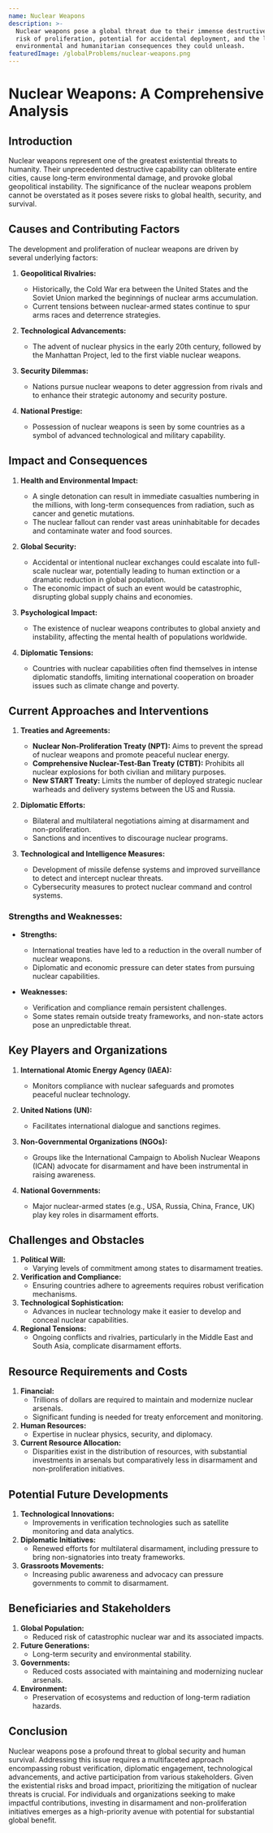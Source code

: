 ```yaml
---
name: Nuclear Weapons
description: >-
  Nuclear weapons pose a global threat due to their immense destructive power,
  risk of proliferation, potential for accidental deployment, and the long-term
  environmental and humanitarian consequences they could unleash.
featuredImage: /globalProblems/nuclear-weapons.png
---
```

# Nuclear Weapons: A Comprehensive Analysis

## Introduction
Nuclear weapons represent one of the greatest existential threats to humanity. Their unprecedented destructive capability can obliterate entire cities, cause long-term environmental damage, and provoke global geopolitical instability. The significance of the nuclear weapons problem cannot be overstated as it poses severe risks to global health, security, and survival.

## Causes and Contributing Factors
The development and proliferation of nuclear weapons are driven by several underlying factors:

1. **Geopolitical Rivalries:**
    - Historically, the Cold War era between the United States and the Soviet Union marked the beginnings of nuclear arms accumulation.
    - Current tensions between nuclear-armed states continue to spur arms races and deterrence strategies.

2. **Technological Advancements:**
    - The advent of nuclear physics in the early 20th century, followed by the Manhattan Project, led to the first viable nuclear weapons.

3. **Security Dilemmas:**
    - Nations pursue nuclear weapons to deter aggression from rivals and to enhance their strategic autonomy and security posture.

4. **National Prestige:**
    - Possession of nuclear weapons is seen by some countries as a symbol of advanced technological and military capability.

## Impact and Consequences
1. **Health and Environmental Impact:**
    - A single detonation can result in immediate casualties numbering in the millions, with long-term consequences from radiation, such as cancer and genetic mutations.
    - The nuclear fallout can render vast areas uninhabitable for decades and contaminate water and food sources.

2. **Global Security:**
    - Accidental or intentional nuclear exchanges could escalate into full-scale nuclear war, potentially leading to human extinction or a dramatic reduction in global population.
    - The economic impact of such an event would be catastrophic, disrupting global supply chains and economies.

3. **Psychological Impact:**
    - The existence of nuclear weapons contributes to global anxiety and instability, affecting the mental health of populations worldwide.

4. **Diplomatic Tensions:**
    - Countries with nuclear capabilities often find themselves in intense diplomatic standoffs, limiting international cooperation on broader issues such as climate change and poverty.

## Current Approaches and Interventions
1. **Treaties and Agreements:**
    - **Nuclear Non-Proliferation Treaty (NPT):** Aims to prevent the spread of nuclear weapons and promote peaceful nuclear energy.
    - **Comprehensive Nuclear-Test-Ban Treaty (CTBT):** Prohibits all nuclear explosions for both civilian and military purposes.
    - **New START Treaty:** Limits the number of deployed strategic nuclear warheads and delivery systems between the US and Russia.

2. **Diplomatic Efforts:**
    - Bilateral and multilateral negotiations aiming at disarmament and non-proliferation.
    - Sanctions and incentives to discourage nuclear programs.

3. **Technological and Intelligence Measures:**
    - Development of missile defense systems and improved surveillance to detect and intercept nuclear threats.
    - Cybersecurity measures to protect nuclear command and control systems.

### Strengths and Weaknesses:
- **Strengths:**
    - International treaties have led to a reduction in the overall number of nuclear weapons.
    - Diplomatic and economic pressure can deter states from pursuing nuclear capabilities.

- **Weaknesses:**
    - Verification and compliance remain persistent challenges.
    - Some states remain outside treaty frameworks, and non-state actors pose an unpredictable threat.

## Key Players and Organizations
1. **International Atomic Energy Agency (IAEA):**
    - Monitors compliance with nuclear safeguards and promotes peaceful nuclear technology.

2. **United Nations (UN):**
    - Facilitates international dialogue and sanctions regimes.

3. **Non-Governmental Organizations (NGOs):**
    - Groups like the International Campaign to Abolish Nuclear Weapons (ICAN) advocate for disarmament and have been instrumental in raising awareness.

4. **National Governments:**
    - Major nuclear-armed states (e.g., USA, Russia, China, France, UK) play key roles in disarmament efforts.

## Challenges and Obstacles
1. **Political Will:**
    - Varying levels of commitment among states to disarmament treaties.
2. **Verification and Compliance:**
    - Ensuring countries adhere to agreements requires robust verification mechanisms.
3. **Technological Sophistication:**
    - Advances in nuclear technology make it easier to develop and conceal nuclear capabilities.
4. **Regional Tensions:**
    - Ongoing conflicts and rivalries, particularly in the Middle East and South Asia, complicate disarmament efforts.

## Resource Requirements and Costs
1. **Financial:**
    - Trillions of dollars are required to maintain and modernize nuclear arsenals.
    - Significant funding is needed for treaty enforcement and monitoring.
2. **Human Resources:**
    - Expertise in nuclear physics, security, and diplomacy.
3. **Current Resource Allocation:**
    - Disparities exist in the distribution of resources, with substantial investments in arsenals but comparatively less in disarmament and non-proliferation initiatives.

## Potential Future Developments
1. **Technological Innovations:**
    - Improvements in verification technologies such as satellite monitoring and data analytics.
2. **Diplomatic Initiatives:**
    - Renewed efforts for multilateral disarmament, including pressure to bring non-signatories into treaty frameworks.
3. **Grassroots Movements:**
    - Increasing public awareness and advocacy can pressure governments to commit to disarmament.

## Beneficiaries and Stakeholders
1. **Global Population:**
    - Reduced risk of catastrophic nuclear war and its associated impacts.
2. **Future Generations:**
    - Long-term security and environmental stability.
3. **Governments:**
    - Reduced costs associated with maintaining and modernizing nuclear arsenals.
4. **Environment:**
    - Preservation of ecosystems and reduction of long-term radiation hazards.

## Conclusion
Nuclear weapons pose a profound threat to global security and human survival. Addressing this issue requires a multifaceted approach encompassing robust verification, diplomatic engagement, technological advancements, and active participation from various stakeholders. Given the existential risks and broad impact, prioritizing the mitigation of nuclear threats is crucial. For individuals and organizations seeking to make impactful contributions, investing in disarmament and non-proliferation initiatives emerges as a high-priority avenue with potential for substantial global benefit.
